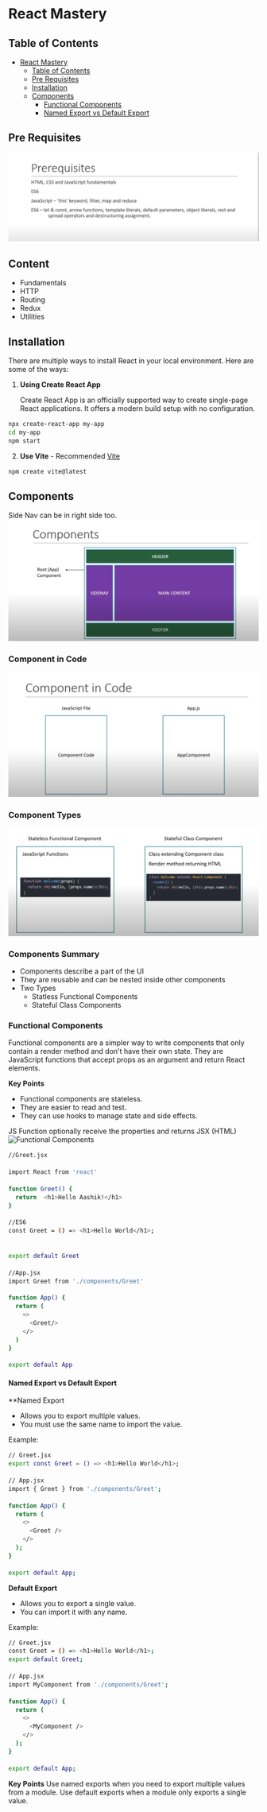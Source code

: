 # React Mastery

## Table of Contents

- [React Mastery](#react-mastery)
  - [Table of Contents](#table-of-contents)
  - [Pre Requisites](#pre-requisites)
  - [Installation](#installation)
  - [Components](#components)
    - [Functional Components](#functional-components)
    - [Named Export vs Default Export](#named-export-vs-default-export)


## Pre Requisites
![PreReq](src/assets/PreReq.png)

## Content
- Fundamentals
- HTTP
- Routing
- Redux
- Utilities

## Installation

There are multiple ways to install React in your local environment. Here are some of the ways:

1. **Using Create React App**

   Create React App is an officially supported way to create single-page React applications. It offers a modern build setup with no configuration.

```bash
npx create-react-app my-app
cd my-app
npm start
```

2. **Use Vite** - Recommended [Vite](https://vite.dev/guide/)

```bash
npm create vite@latest
```

## Components

Side Nav can be in right side too.
![alt text](src/assets/component.png)

### Component in Code

![alt text](src/assets/compInCode.png)

### Component Types
![alt text](src/assets/componentType.png)

### Components Summary

- Components describe a part of the UI
- They are reusable and can be nested inside other components
- Two Types
    - Statless Functional Components
    - Stateful Class Components

### Functional Components

Functional components are a simpler way to write components that only contain a render method and don't have their own state. They are JavaScript functions that accept props as an argument and return React elements.

**Key Points**
- Functional components are stateless.
- They are easier to read and test.
- They can use hooks to manage state and side effects.

JS Function optionally receive the properties and returns JSX (HTML)
![Functional Components](src/assets/funcComp.png.png)


```bash
//Greet.jsx

import React from 'react'

function Greet() {
  return  <h1>Hello Aashik!</h1>
}

//ES6
const Greet = () => <h1>Hello World</h1>;


export default Greet

//App.jsx
import Greet from './components/Greet'

function App() {
  return (
    <>
      <Greet/>
    </>
  )
}

export default App

``` 

#### Named Export vs Default Export

**Named Export

* Allows you to export multiple values.
* You must use the same name to import the value.

Example:
```bash
// Greet.jsx
export const Greet = () => <h1>Hello World</h1>;

// App.jsx
import { Greet } from './components/Greet';

function App() {
  return (
    <>
      <Greet />
    </>
  );
}

export default App;
```

**Default Export**
* Allows you to export a single value.
* You can import it with any name.

Example:

```bash
// Greet.jsx
const Greet = () => <h1>Hello World</h1>;
export default Greet;

// App.jsx
import MyComponent from './components/Greet';

function App() {
  return (
    <>
      <MyComponent />
    </>
  );
}

export default App;
```

**Key Points**
Use named exports when you need to export multiple values from a module.
Use default exports when a module only exports a single value.